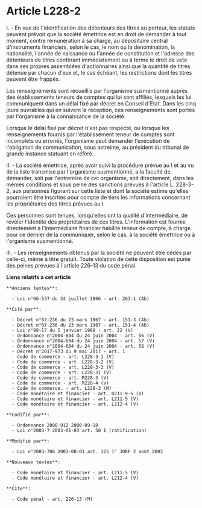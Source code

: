 # Article L228-2

I. - En vue de l'identification des détenteurs des titres au porteur, les statuts peuvent prévoir que la société émettrice
est en droit de demander à tout moment, contre rémunération à sa charge, au dépositaire central d'instruments financiers,
selon le cas, le nom ou la dénomination, la nationalité, l'année de naissance ou l'année de constitution et l'adresse des
détenteurs de titres conférant immédiatement ou à terme le droit de vote dans ses propres assemblées d'actionnaires ainsi que
la quantité de titres détenue par chacun d'eux et, le cas échéant, les restrictions dont les titres peuvent être frappés.

Les renseignements sont recueillis par l'organisme susmentionné auprès des établissements teneurs de comptes qui lui sont
affiliés, lesquels les lui communiquent dans un délai fixé par décret en Conseil d'Etat. Dans les cinq jours ouvrables qui en
suivent la réception, ces renseignements sont portés par l'organisme à la connaissance de la société.

Lorsque le délai fixé par décret n'est pas respecté, ou lorsque les renseignements fournis par l'établissement teneur de
comptes sont incomplets ou erronés, l'organisme peut demander l'exécution de l'obligation de communication, sous astreinte,
au président du tribunal de grande instance statuant en référé.

II. - La société émettrice, après avoir suivi la procédure prévue au I et au vu de la liste transmise par l'organisme
susmentionné, a la faculté de demander, soit par l'entremise de cet organisme, soit directement, dans les mêmes conditions et
sous peine des sanctions prévues à l'article L. 228-3-2, aux personnes figurant sur cette liste et dont la société estime
qu'elles pourraient être inscrites pour compte de tiers les informations concernant les propriétaires des titres prévues au
I.

Ces personnes sont tenues, lorsqu'elles ont la qualité d'intermédiaire, de révéler l'identité des propriétaires de ces
titres. L'information est fournie directement à l'intermédiaire financier habilité teneur de compte, à charge pour ce dernier
de la communiquer, selon le cas, à la société émettrice ou à l'organisme susmentionné.

III. - Les renseignements obtenus par la société ne peuvent être cédés par celle-ci, même à titre gratuit. Toute violation de
cette disposition est punie des peines prévues à l'article 226-13 du code pénal.

**Liens relatifs à cet article**

	**Anciens textes**:

	  - Loi n°66-537 du 24 juillet 1966 - art. 263-1 (Ab)

	**Cité par**:

	  - Décret n°67-236 du 23 mars 1967 - art. 151-3 (Ab)
	  - Décret n°67-236 du 23 mars 1967 - art. 151-4 (Ab)
	  - Loi n°88-17 du 5 janvier 1988 - art. 22 (V)
	  - Ordonnance n°2004-604 du 24 juin 2004 - art. 56 (V)
	  - Ordonnance n°2004-604 du 24 juin 2004 - art. 57 (V)
	  - Ordonnance n°2004-604 du 24 juin 2004 - art. 58 (V)
	  - Décret n°2017-973 du 9 mai 2017 - art. 1
	  - Code de commerce - art. L228-3-1 (V)
	  - Code de commerce - art. L228-3-2 (V)
	  - Code de commerce - art. L228-3-3 (V)
	  - Code de commerce - art. L228-31 (V)
	  - Code de commerce - art. R228-3 (V)
	  - Code de commerce - art. R228-4 (V)
	  - Code de commerce. - art. L228-3 (M)
	  - Code monétaire et financier - art. D211-9-5 (V)
	  - Code monétaire et financier - art. L211-5 (V)
	  - Code monétaire et financier - art. L212-4 (V)

	**Codifié par**:

	  - Ordonnance 2000-912 2000-09-18
	  - Loi n°2003-7 2003-01-03 art. 50 I (ratification)

	**Modifié par**:

	  - Loi n°2003-706 2003-08-01 art. 125 1° JORF 2 août 2003

	**Nouveaux textes**:

	  - Code monétaire et financier - art. L211-5 (V)
	  - Code monétaire et financier - art. L212-4 (V)

	**Cite**:

	  - Code pénal - art. 226-13 (M)
